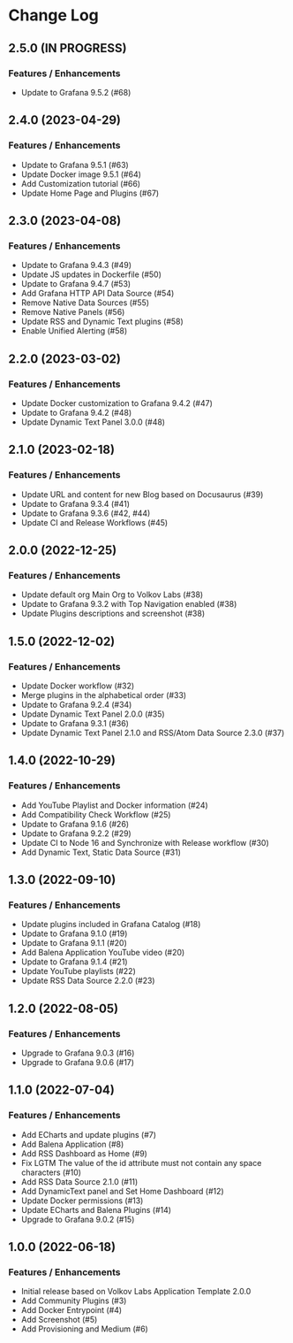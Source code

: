 # Change Log

## 2.5.0 (IN PROGRESS)

### Features / Enhancements

- Update to Grafana 9.5.2 (#68)

## 2.4.0 (2023-04-29)

### Features / Enhancements

- Update to Grafana 9.5.1 (#63)
- Update Docker image 9.5.1 (#64)
- Add Customization tutorial (#66)
- Update Home Page and Plugins (#67)

## 2.3.0 (2023-04-08)

### Features / Enhancements

- Update to Grafana 9.4.3 (#49)
- Update JS updates in Dockerfile (#50)
- Update to Grafana 9.4.7 (#53)
- Add Grafana HTTP API Data Source (#54)
- Remove Native Data Sources (#55)
- Remove Native Panels (#56)
- Update RSS and Dynamic Text plugins (#58)
- Enable Unified Alerting (#58)

## 2.2.0 (2023-03-02)

### Features / Enhancements

- Update Docker customization to Grafana 9.4.2 (#47)
- Update to Grafana 9.4.2 (#48)
- Update Dynamic Text Panel 3.0.0 (#48)

## 2.1.0 (2023-02-18)

### Features / Enhancements

- Update URL and content for new Blog based on Docusaurus (#39)
- Update to Grafana 9.3.4 (#41)
- Update to Grafana 9.3.6 (#42, #44)
- Update CI and Release Workflows (#45)

## 2.0.0 (2022-12-25)

### Features / Enhancements

- Update default org Main Org to Volkov Labs (#38)
- Update to Grafana 9.3.2 with Top Navigation enabled (#38)
- Update Plugins descriptions and screenshot (#38)

## 1.5.0 (2022-12-02)

### Features / Enhancements

- Update Docker workflow (#32)
- Merge plugins in the alphabetical order (#33)
- Update to Grafana 9.2.4 (#34)
- Update Dynamic Text Panel 2.0.0 (#35)
- Update to Grafana 9.3.1 (#36)
- Update Dynamic Text Panel 2.1.0 and RSS/Atom Data Source 2.3.0 (#37)

## 1.4.0 (2022-10-29)

### Features / Enhancements

- Add YouTube Playlist and Docker information (#24)
- Add Compatibility Check Workflow (#25)
- Update to Grafana 9.1.6 (#26)
- Update to Grafana 9.2.2 (#29)
- Update CI to Node 16 and Synchronize with Release workflow (#30)
- Add Dynamic Text, Static Data Source (#31)

## 1.3.0 (2022-09-10)

### Features / Enhancements

- Update plugins included in Grafana Catalog (#18)
- Update to Grafana 9.1.0 (#19)
- Update to Grafana 9.1.1 (#20)
- Add Balena Application YouTube video (#20)
- Update to Grafana 9.1.4 (#21)
- Update YouTube playlists (#22)
- Update RSS Data Source 2.2.0 (#23)

## 1.2.0 (2022-08-05)

### Features / Enhancements

- Upgrade to Grafana 9.0.3 (#16)
- Upgrade to Grafana 9.0.6 (#17)

## 1.1.0 (2022-07-04)

### Features / Enhancements

- Add ECharts and update plugins (#7)
- Add Balena Application (#8)
- Add RSS Dashboard as Home (#9)
- Fix LGTM The value of the id attribute must not contain any space characters (#10)
- Add RSS Data Source 2.1.0 (#11)
- Add DynamicText panel and Set Home Dashboard (#12)
- Update Docker permissions (#13)
- Update ECharts and Balena Plugins (#14)
- Upgrade to Grafana 9.0.2 (#15)

## 1.0.0 (2022-06-18)

### Features / Enhancements

- Initial release based on Volkov Labs Application Template 2.0.0
- Add Community Plugins (#3)
- Add Docker Entrypoint (#4)
- Add Screenshot (#5)
- Add Provisioning and Medium (#6)
